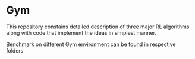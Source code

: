 # Gym

This repository constains detailed description of three major RL algorithms
along with code that implement the ideas in simplest manner.

Benchmark on different Gym environment can be found in respective folders
